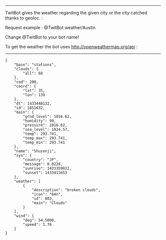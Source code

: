 

---

TwitBot gives the weather regarding the given city or the city catched thanks to geoloc. :

Request example : @TwitBot weather/Austin

Change @TwitBot to your bot name!

To get the weather the bot uses http://openweathermap.org/api :

---

```
{
    "base": "stations",
    "clouds": {
        "all": 68
    },
    "cod": 200,
    "coord": {
        "lat": 35,
        "lon": 139
    },
    "dt": 1433448132,
    "id": 1851632,
    "main": {
        "grnd_level": 1016.62,
        "humidity": 99,
        "pressure": 1016.62,
        "sea_level": 1024.57,
        "temp": 293.741,
        "temp_max": 293.741,
        "temp_min": 293.741
    },
    "name": "Shuzenji",
    "sys": {
        "country": "JP",
        "message": 0.0228,
        "sunrise": 1433359822,
        "sunset": 1433411653
    },
    "weather": [
        {
            "description": "broken clouds",
            "icon": "04n",
            "id": 803,
            "main": "Clouds"
        }
    ],
    "wind": {
        "deg": 54.5008,
        "speed": 1.76
    }
}
